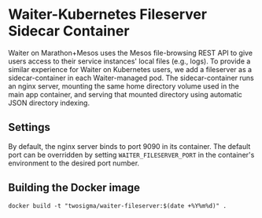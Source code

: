 # Waiter-Kubernetes Fileserver Sidecar Container

Waiter on Marathon+Mesos uses the Mesos file-browsing REST API
to give users access to their service instances' local files (e.g., logs).
To provide a similar experience for Waiter on Kubernetes users,
we add a fileserver as a sidecar-container in each Waiter-managed pod.
The sidecar-container runs an nginx server,
mounting the same home directory volume used in the main app container,
and serving that mounted directory using automatic JSON directory indexing.

## Settings

By default, the nginx server binds to port 9090 in its container.
The default port can be overridden by setting `WAITER_FILESERVER_PORT`
in the container's environment to the desired port number.

## Building the Docker image

    docker build -t "twosigma/waiter-fileserver:$(date +%Y%m%d)" .
